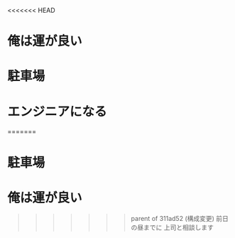 <<<<<<< HEAD
# 俺は運が良い
# 駐車場
# エンジニアになる
=======
# 駐車場
# 俺は運が良い
>>>>>>> parent of 311ad52 (構成変更)
前日の昼までに
上司と相談します
